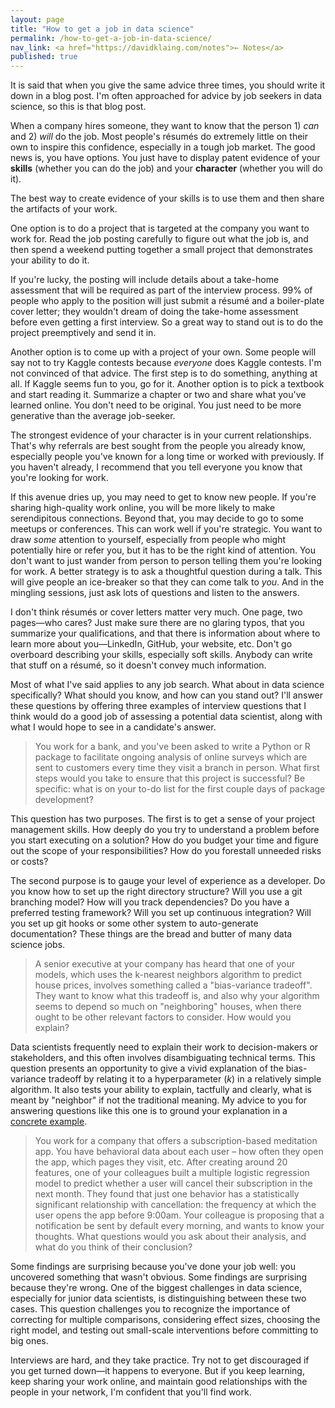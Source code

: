 ```yaml
---
layout: page
title: "How to get a job in data science"
permalink: /how-to-get-a-job-in-data-science/
nav_link: <a href="https://davidklaing.com/notes">← Notes</a>
published: true
---
```


It is said that when you give the same advice three times, you should write it down in a blog post. I'm often approached for advice by job seekers in data science, so this is that blog post.

When a company hires someone, they want to know that the person 1) *can* and 2) *will* do the job. Most people's résumés do extremely little on their own to inspire this confidence, especially in a tough job market. The good news is, you have options. You just have to display patent evidence of your **skills** (whether you can do the job) and your **character** (whether you will do it).

The best way to create evidence of your skills is to use them and then share the artifacts of your work. 

One option is to do a project that is targeted at the company you want to work for. Read the job posting carefully to figure out what the job is, and then spend a weekend putting together a small project that demonstrates your ability to do it. 

If you're lucky, the posting will include details about a take-home assessment that will be required as part of the interview process. 99% of people who apply to the position will just submit a résumé and a boiler-plate cover letter; they wouldn't dream of doing the take-home assessment before even getting a first interview. So a great way to stand out is to do the project preemptively and send it in.

Another option is to come up with a project of your own. Some people will say not to try Kaggle contests because *everyone* does Kaggle contests. I'm not convinced of that advice. The first step is to do something, anything at all. If Kaggle seems fun to you, go for it. Another option is to pick a textbook and start reading it. Summarize a chapter or two and share what you've learned online. You don't need to be original. You just need to be more generative than the average job-seeker.

The strongest evidence of your character is in your current relationships. That's why referrals are best sought from the people you already know, especially people you've known for a long time or worked with previously. If you haven't already, I recommend that you tell everyone you know that you're looking for work.

If this avenue dries up, you may need to get to know new people. If you're sharing high-quality work online, you will be more likely to make serendipitous connections. Beyond that, you may decide to go to some meetups or conferences. This can work well if you're strategic. You want to draw *some* attention to yourself, especially from people who might potentially hire or refer you, but it has to be the right kind of attention. You don't want to just wander from person to person telling them you're looking for work. A better strategy is to ask a thoughtful question during a talk. This will give people an ice-breaker so that they can come talk to *you*. And in the mingling sessions, just ask lots of questions and listen to the answers.

I don't think résumés or cover letters matter very much. One page, two pages—who cares? Just make sure there are no glaring typos, that you summarize your qualifications, and that there is information about where to learn more about you—LinkedIn, GitHub, your website, etc. Don't go overboard describing your skills, especially soft skills. Anybody can write that stuff on a résumé, so it doesn't convey much information.

Most of what I've said applies to any job search. What about in data science specifically? What should you know, and how can you stand out? I'll answer these questions by offering three examples of interview questions that I think would do a good job of assessing a potential data scientist, along with what I would hope to see in a candidate's answer.

> You work for a bank, and you've been asked to write a Python or R package to facilitate ongoing analysis of online surveys which are sent to customers every time they visit a branch in person. What first steps would you take to ensure that this project is successful? Be specific: what is on your to-do list for the first couple days of package development?

This question has two purposes. The first is to get a sense of your project management skills. How deeply do you try to understand a problem before you start executing on a solution? How do you budget your time and figure out the scope of your responsibilities? How do you forestall unneeded risks or costs? 

The second purpose is to gauge your level of experience as a developer. Do you know how to set up the right directory structure? Will you use a git branching model? How will you track dependencies? Do you have a preferred testing framework?  Will you set up continuous integration? Will you set up git hooks or some other system to auto-generate documentation? These things are the bread and butter of many data science jobs.

> A senior executive at your company has heard that one of your models, which uses the k-nearest neighbors algorithm to predict house prices, involves something called a "bias-variance tradeoff". They want to know what this tradeoff is, and also why your algorithm seems to depend so much on "neighboring" houses, when there ought to be other relevant factors to consider. How would you explain?

Data scientists frequently need to explain their work to decision-makers or stakeholders, and this often involves disambiguating technical terms. This question presents an opportunity to give a vivid explanation of the bias-variance tradeoff by relating it to a hyperparameter (*k*) in a relatively simple algorithm. It also tests your ability to explain, tactfully and clearly, what is meant by "neighbor" if not the traditional meaning. My advice to you for answering questions like this one is to ground your explanation in a [concrete example](https://davidklaing.com/blog/2017/11/10/communication-in-data-science.html).

> You work for a company that offers a subscription-based meditation app. You have behavioral data about each user – how often they open the app, which pages they visit, etc. After creating around 20 features, one of your colleagues built a multiple logistic regression model to predict whether a user will cancel their subscription in the next month. They found that just one behavior has a statistically significant relationship with cancellation: the frequency at which the user opens the app before 9:00am. Your colleague is proposing that a notification be sent by default every morning, and wants to know your thoughts. What questions would you ask about their analysis, and what do you think of their conclusion?

Some findings are surprising because you've done your job well: you uncovered something that wasn't obvious. Some findings are surprising because they're wrong. One of the biggest challenges in data science, especially for junior data scientists, is distinguishing between these two cases. This question challenges you to recognize the importance of correcting for multiple comparisons, considering effect sizes, choosing the right model, and testing out small-scale interventions before committing to big ones.

Interviews are hard, and they take practice. Try not to get discouraged if you get turned down—it happens to everyone. But if you keep learning, keep sharing your work online, and maintain good relationships with the people in your network, I'm confident that you'll find work.